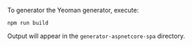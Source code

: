 To generator the Yeoman generator, execute:

    npm run build

Output will appear in the `generator-aspnetcore-spa` directory.
